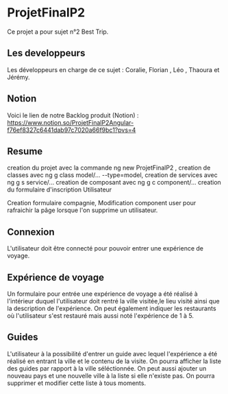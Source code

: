 # ProjetFinalP2

Ce projet a pour sujet n°2 Best Trip.

## Les developpeurs 
Les développeurs en charge de ce sujet : Coralie, Florian , Léo , Thaoura et Jérémy.
## Notion
Voici le lien de notre Backlog produit (Notion) : https://www.notion.so/ProjetFinalP2Angular-f76ef8327c6441dab97c7020a66f9bc1?pvs=4

## Resume 

creation du projet avec la commande ng new ProjetFinalP2 , 
creation de classes avec ng g class model/... --type=model,
creation de services avec ng g s service/... 
creation de composant avec ng g c component/...
creation du formulaire d'inscription Utilisateur

Creation formulaire compagnie, Modification component user pour rafraichir la pâge lorsque l'on supprime un utilisateur.

## Connexion
L'utilisateur doit être connecté pour pouvoir entrer une expérience de voyage.

## Expérience de voyage

Un formulaire pour entrée une expérience de voyage a été réalisé à l'intérieur duquel l'utilisateur doit rentré la ville visitée,le lieu visité ainsi que la description de l'expérience.
On peut également indiquer les restaurants où l'utilisateur s'est restauré mais aussi noté l'expérience de 1 à 5.
 
## Guides

L'utilisateur à la possibilité d'entrer un guide avec lequel l'expérience a été réalisé en entrant la ville et le contenu de la visite.
On pourra afficher la liste des guides par rapport à la ville séléctionnée.
On peut aussi ajouter un nouveau pays et une nouvelle ville à la liste si elle n'existe pas.
On pourra supprimer et modifier cette liste à tous moments. 

